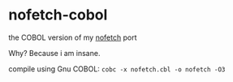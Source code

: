 # nofetch-cobol

the COBOL version of my [nofetch](https://github.com/Beacroxx/nofetch) port

Why? Because i am insane.

compile using Gnu COBOL: `cobc -x nofetch.cbl -o nofetch -O3`
